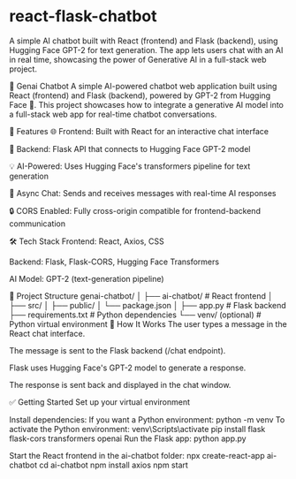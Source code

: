 # react-flask-chatbot
A simple AI chatbot built with React (frontend) and Flask (backend), using Hugging Face GPT-2 for text generation. The app lets users chat with an AI in real time, showcasing the power of Generative AI in a full-stack web project.

💬 Genai Chatbot
A simple AI-powered chatbot web application built using React (frontend) and Flask (backend), powered by GPT-2 from Hugging Face 🤗. This project showcases how to integrate a generative AI model into a full-stack web app for real-time chatbot conversations.

🚀 Features
🌐 Frontend: Built with React for an interactive chat interface

🧠 Backend: Flask API that connects to Hugging Face GPT-2 model

💡 AI-Powered: Uses Hugging Face's transformers pipeline for text generation

🔄 Async Chat: Sends and receives messages with real-time AI responses

🔒 CORS Enabled: Fully cross-origin compatible for frontend-backend communication

🛠️ Tech Stack
Frontend: React, Axios, CSS

Backend: Flask, Flask-CORS, Hugging Face Transformers

AI Model: GPT-2 (text-generation pipeline)

📁 Project Structure
genai-chatbot/
│
├── ai-chatbot/          # React frontend
│   ├── src/
│   ├── public/
│   └── package.json
│
├── app.py               # Flask backend
├── requirements.txt     # Python dependencies
└── venv/ (optional)     # Python virtual environment
🧪 How It Works
The user types a message in the React chat interface.

The message is sent to the Flask backend (/chat endpoint).

Flask uses Hugging Face's GPT-2 model to generate a response.

The response is sent back and displayed in the chat window.

✅ Getting Started
Set up your virtual environment

Install dependencies:
If you want a Python environment:
python -m venv 
To activate the Python environment:
venv\Scripts\activate
pip install flask flask-cors transformers openai
Run the Flask app: 
python app.py

Start the React frontend in the ai-chatbot folder:
npx create-react-app ai-chatbot
cd ai-chatbot
npm install axios
npm start
